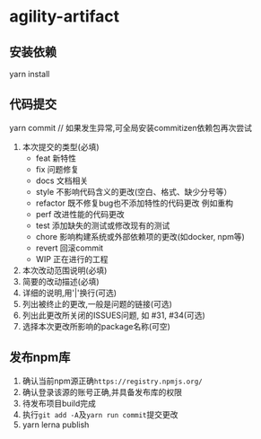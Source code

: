 # agility-artifact

## 安装依赖

yarn install

## 代码提交

yarn commit // 如果发生异常,可全局安装commitizen依赖包再次尝试

1. 本次提交的类型(必填)
    * feat 新特性
    * fix 问题修复
    * docs 文档相关
    * style 不影响代码含义的更改(空白、格式、缺少分号等）
    * refactor 既不修复bug也不添加特性的代码更改 例如重构
    * perf 改进性能的代码更改
    * test 添加缺失的测试或修改现有的测试
    * chore 影响构建系统或外部依赖项的更改(如docker, npm等)
    * revert 回滚commit
    * WIP 正在进行的工程
2. 本次改动范围说明(必填)
3. 简要的改动描述(必填)
4. 详细的说明,用'|'换行(可选)
5. 列出被终止的更改,一般是问题的链接(可选)
6. 列出此更改所关闭的ISSUES问题, 如 #31, #34(可选)
7. 选择本次更改所影响的package名称(可空)

## 发布npm库

1. 确认当前npm源正确`https://registry.npmjs.org/`
2. 确认登录该源的账号正确,并具备发布库的权限
3. 待发布项目build完成
4. 执行`git add -A`及`yarn run commit`提交更改
5. yarn lerna publish
